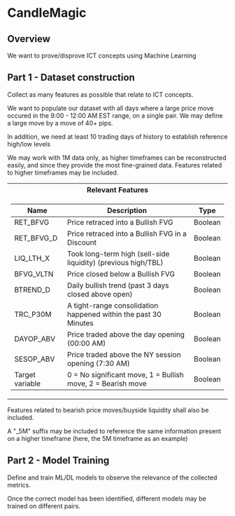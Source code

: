 # CandleMagic

## Overview

We want to prove/disprove ICT concepts using Machine Learning 

## Part 1 - Dataset construction

Collect as many features as possible that relate to ICT concepts.

We want to populate our dataset with all days where a large price move occured in the 9:00 - 12:00 AM EST range, on a single pair. We may define a large move by a move of 40+ pips.

In addition, we need at least 10 trading days of history to establish reference high/low levels

We may work with 1M data only, as higher timeframes can be reconstructed easily, and since they provide the most fine-grained data. Features related to higher timeframes may be included.

<table>
<tr><th> Relevant Features </th></tr>
<tr><td>

|Name | Description | Type|
|--|--|--|
|RET_BFVG | Price retraced into a Bullish FVG| Boolean |
|RET_BFVG_D | Price retraced into a Bullish FVG in a Discount| Boolean |
|LIQ_LTH_X | Took long-term high (sell-side liquidity) (previous high/TBL)| Boolean |
|BFVG_VLTN | Price closed below a Bullish FVG| Boolean |
|BTREND_D | Daily bullish trend (past 3 days closed above open)| Boolean |
|TRC_P30M | A tight-range consolidation happened within the past 30 Minutes| Boolean |
|DAYOP_ABV | Price traded above the day opening (00:00 AM)| Boolean |
|SESOP_ABV | Price traded above the NY session opening (7:30 AM)| Boolean |
|Target variable|0 = No significant move, 1 = Bullish move, 2 = Bearish move| Boolean |

</td></tr> 
</table>

Features related to bearish price moves/buyside liquidity shall also be included.

A "_5M" suffix may be included to reference the same information present on a higher timeframe (here, the 5M timeframe as an example)

## Part 2 - Model Training

Define and train ML/DL models to observe the relevance of the collected metrics.

Once the correct model has been identified, different models may be trained on different pairs.

